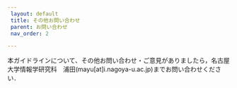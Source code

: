 ```yaml
---
 layout: default
 title: その他お問い合わせ
 parent: お問い合わせ
 nav_order: 2

---
```

   
   
本ガイドラインについて、その他お問い合わせ・ご意見がありましたら，名古屋大学情報学研究科　浦田(mayu[at]i.nagoya-u.ac.jp)までお問い合わせください．
 
